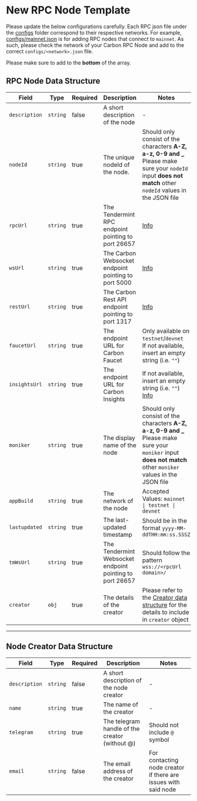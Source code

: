 # New RPC Node Template

Please update the below configurations carefully. Each RPC json file under the [configs](../../configs) folder correspond to their respective networks. For example, [configs/mainnet.json](../../configs/mainnet.json) is for adding RPC nodes that connect to `mainnet`. As such, please check the network of your Carbon RPC Node and add to the correct `configs/<network>.json` file.

Please make sure to add to the **bottom** of the array.

## RPC Node Data Structure
|Field   |Type   |Required  |Description  |Notes   |
|---|---|---|---|---|
|`description`   |`string`   |false   |A short description of the node   |-  |
|`nodeId`   |`string`   |true   |The unique nodeId of the node.   |Should only consist of the characters **A-Z, a-z, 0-9 and _**<br />Please make sure your `nodeId` input **does not match** other `nodeId` values in the JSON file   |
|`rpcUrl`   |`string`   |true   |The Tendermint RPC endpoint pointing to port 26657    |[Info](https://docs.carbon.network/api-references/tendermint-rpc)   |
|`wsUrl`   |`string`   |true   |The Carbon Websocket endpoint pointing to port 5000   |[Info](https://docs.carbon.network/api-references/carbon-websocket)   |
|`restUrl`   |`string`   |true   |The Carbon Rest API endpoint pointing to port 1317   |[Info](https://docs.carbon.network/api-references/carbon-rpc)   |
|`faucetUrl`   |`string`   |true   |The endpoint URL for Carbon Faucet   |Only available on `testnet`/`devnet`<br />If not available, insert an empty string (i.e. `""`)   |
|`insightsUrl`   |`string`   |true   |The endpoint URL for Carbon Insights   |If not available, insert an empty string (i.e. `""`)<br />[Info](https://docs.carbon.network/api-references/carbon-insights)   |
|`moniker`   |`string`   |true   |The display name of the node   |Should only consist of the characters **A-Z, a-z, 0-9 and _**<br />Please make sure your `moniker` input **does not match** other `moniker` values in the JSON file    |
|`appBuild`  |`string`   |true   |The network of the node   |Accepted Values: `mainnet \| testnet \| devnet`   |
|`lastupdated`   |`string`   |true   |The last-updated timestamp   |Should be in the format `yyyy-MM-ddTHH:mm:ss.SSSZ`   |
|`tmWsUrl`   |`string`   |true   |The Tendermint Websocket endpoint pointing to port 26657   |Should follow the pattern `wss://<rpcUrl domain>/`   |
|`creator`   |`obj`   |true   |The details of the creator   |Please refer to the [Creator data structure](#node-creator-data-structure) for the details to include in `creator` object  |

<hr />

## Node Creator Data Structure
|Field   |Type   |Required   |Description   |Notes   |
|---|---|---|---|---|
|`description`   |`string`   |false   |A short description of the node creator   |-   |
|`name`   |`string`   |true   |The name of the creator   |-   |
|`telegram`   |`string`   |true   |The telegram handle of the creator (without @)   |Should not include `@` symbol   |
|`email`   |`string`   |false   |The email address of the creator   |For contacting node creator if there are issues with said node   |
